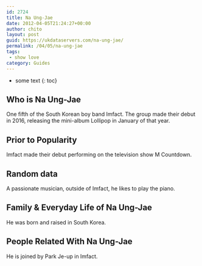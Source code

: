 ```yaml
---
id: 2724
title: Na Ung-Jae
date: 2012-04-05T21:24:27+00:00
author: chito
layout: post
guid: https://ukdataservers.com/na-ung-jae/
permalink: /04/05/na-ung-jae
tags:
 - show love
category: Guides
---
```


* some text
{: toc}
          
          
## Who is  Na Ung-Jae
                  
                  
                  
One fifth of the South Korean boy band Imfact. The group made their debut in 2016, releasing the mini-album Lollipop in January of that year.
                  
                
                
                
## Prior to Popularity 
                  
                  
                  
Imfact made their debut performing on the television show M Countdown.
                  
                
                
                
## Random data 
                  
                  
                  
A passionate musician, outside of Imfact, he likes to play the piano.
                  
                
                
                
## Family & Everyday Life of Na Ung-Jae
                  
                  
                  
He was born and raised in South Korea.
                  
                
                
                
## People Related With  Na Ung-Jae
                  
                  
                  
He is joined by Park Je-up in Imfact.
                  
                
              
            
          
          
          
    
    
  
